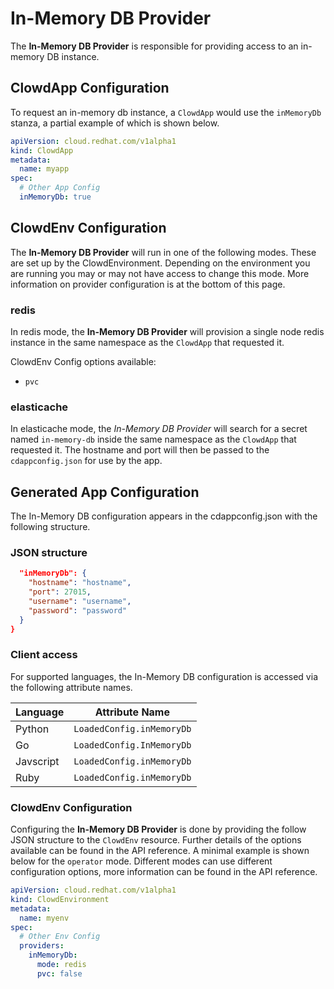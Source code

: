 # In-Memory DB Provider

The **In-Memory DB Provider** is responsible for providing access to an in-memory
DB instance.

## ClowdApp Configuration

To request an in-memory db instance, a `ClowdApp` would use the `inMemoryDb`
stanza, a partial example of which is shown below.

```yaml
apiVersion: cloud.redhat.com/v1alpha1
kind: ClowdApp
metadata:
  name: myapp
spec:
  # Other App Config
  inMemoryDb: true
```

## ClowdEnv Configuration

The **In-Memory DB Provider** will run in one of the following modes. These are set up by
the ClowdEnvironment. Depending on the environment you are running you may or
may not have access to change this mode. More information on provider
configuration is at the bottom of this page.

### redis

In redis mode, the **In-Memory DB Provider** will provision a single node redis instance
in the same namespace as the ``ClowdApp`` that requested it.

ClowdEnv Config options available:

- `pvc`

### elasticache

In elasticache mode, the *In-Memory DB Provider* will search for a secret named
`in-memory-db` inside the same namespace as the `ClowdApp` that requested it.
The hostname and port will then be passed to the `cdappconfig.json` for use by
the app.

## Generated App Configuration

The In-Memory DB configuration appears in the cdappconfig.json with the
following structure.

### JSON structure

```json
  "inMemoryDb": {
    "hostname": "hostname",
    "port": 27015,
    "username": "username",
    "password": "password"
  }
}
```

### Client access

For supported languages, the In-Memory DB configuration is accessed via the following
attribute names.

Language  | Attribute Name       
--|--      
Python    | ``LoadedConfig.inMemoryDb``
Go        | ``LoadedConfig.InMemoryDb``
Javscript | ``LoadedConfig.inMemoryDb``
Ruby      | ``LoadedConfig.inMemoryDb``


### ClowdEnv Configuration

Configuring the **In-Memory DB Provider** is done by providing the follow JSON
structure to the ``ClowdEnv`` resource. Further details of the options
available can be found in the API reference. A minimal example is shown below
for the ``operator`` mode. Different modes can use different configuration
options, more information can be found in the API reference.

```yaml
apiVersion: cloud.redhat.com/v1alpha1
kind: ClowdEnvironment
metadata:
  name: myenv
spec:
  # Other Env Config
  providers:
    inMemoryDb:
      mode: redis
      pvc: false
```